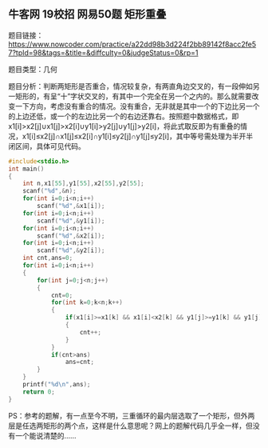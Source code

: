## 牛客网 19校招 网易50题 矩形重叠

题目链接：https://www.nowcoder.com/practice/a22dd98b3d224f2bb89142f8acc2fe57?tpId=98&tags=&title=&diffculty=0&judgeStatus=0&rp=1

题目类型：几何

题目分析：判断两矩形是否重合，情况较复杂，有两直角边交叉的，有一段伸如另一矩形的，有呈“十”字状交叉的，有其中一个完全在另一个之内的。那么就需要改变一下方向，考虑没有重合的情况。没有重合，无非就是其中一个的下边比另一个的上边还低，或一个的左边比另一个的右边还靠右。按照题中数据格式，即x1[i]>x2[j]∪x1[j]>x2[i]∪y1[i]>y2[j]∪y1[j]>y2[i]，将此式取反即为有重叠的情况，x1[i]≤x2[j]∩x1[j]≤x2[i]∩y1[i]≤y2[j]∩y1[j]≤y2[i]，其中等号需处理为半开半闭区间，具体可见代码。

```c++
#include<stdio.h>
int main()
{
    int n,x1[55],y1[55],x2[55],y2[55];
    scanf("%d",&n);
    for(int i=0;i<n;i++)
        scanf("%d",&x1[i]);
    for(int i=0;i<n;i++)
        scanf("%d",&y1[i]);
    for(int i=0;i<n;i++)
        scanf("%d",&x2[i]);
    for(int i=0;i<n;i++)
        scanf("%d",&y2[i]);
    int cnt,ans=0;
    for(int i=0;i<n;i++)
    {
        for(int j=0;j<n;j++)
        {
            cnt=0;
            for(int k=0;k<n;k++)
            {
                if(x1[i]>=x1[k] && x1[i]<x2[k] && y1[j]>=y1[k] && y1[j]<y2[k])
                {
                    cnt++;
                }
            }
            if(cnt>ans)
                ans=cnt;
        }
    }
    printf("%d\n",ans);
    return 0;
}
```

PS：参考的题解，有一点至今不明，三重循环的最内层选取了一个矩形，但外两层是任选两矩形的两个点，这样是什么意思呢？网上的题解代码几乎全一样，但没有一个能说清楚的……
